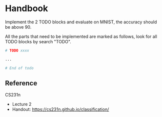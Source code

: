 # Handbook

Implement the 2 TODO blocks and evaluate on MNIST, the accuracy should be above 90.

All the parts that need to be implemented are marked as follows,
look for all TODO blocks by search "TODO".

```Python
# TODO xxxx

...

# End of todo
```

## Reference

CS231n

* Lecture 2
* Handout: <https://cs231n.github.io/classification/>
